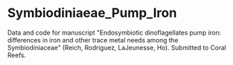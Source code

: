 # Symbiodiniaeae_Pump_Iron
Data and code for manuscript "Endosymbiotic dinoflagellates pump iron: differences in iron and other trace metal needs among the Symbiodiniaceae" (Reich, Rodriguez, LaJeunesse, Ho). Submitted to Coral Reefs. 
